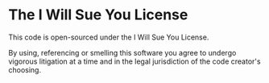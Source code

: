 
The I Will Sue You License
===

This code is open-sourced under the I Will Sue You License.

By using, referencing or smelling this software you agree to undergo 
vigorous litigation at a time and in the legal jurisdiction of the 
code creator's choosing.